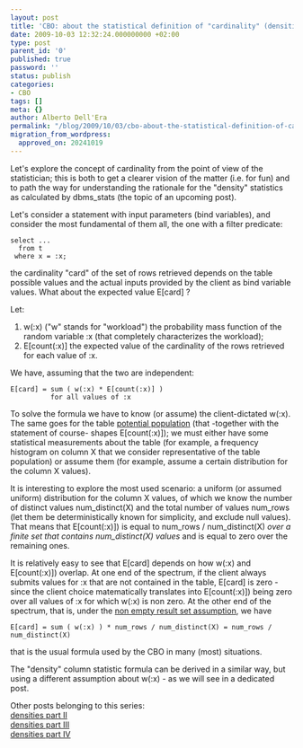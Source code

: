 ```yaml
---
layout: post
title: 'CBO: about the statistical definition of "cardinality" (densities part I)'
date: 2009-10-03 12:32:24.000000000 +02:00
type: post
parent_id: '0'
published: true
password: ''
status: publish
categories:
- CBO
tags: []
meta: {}
author: Alberto Dell'Era
permalink: "/blog/2009/10/03/cbo-about-the-statistical-definition-of-cardinality-densities-part-i/"
migration_from_wordpress:
  approved_on: 20241019
---
```

Let's explore the concept of cardinality from the point of view of the statistician; this is both to get a clearer vision of the matter (i.e. for fun) and to path the way for understanding the rationale for the "density" statistics as calculated by dbms\_stats (the topic of an upcoming post).

Let's consider a statement with input parameters (bind variables), and consider the most fundamental of them all, the one with a filter predicate:  
```plsql 
select ...  
  from t  
 where x = :x;  
``` 
the cardinality "card" of the set of rows retrieved depends on the table possible values and the actual inputs provided by the client as bind variable values. What about the expected value E\[card\] ?  

Let:  
1) w(:x) ("w" stands for "workload") the probability mass function of the random variable :x (that completely characterizes the workload);  
2) E\[count(:x)\] the expected value of the cardinality of the rows retrieved for each value of :x.

We have, assuming that the two are independent:  
``` 
E[card] = sum ( w(:x) * E[count(:x)] )  
          for all values of :x  
```

To solve the formula we have to know (or assume) the client-dictated w(:x). The same goes for the table [potential population](http://en.wikipedia.org/wiki/Statistical_population) (that -together with the statement of course- shapes E\[count(:x)\]); we must either have some statistical measurements about the table (for example, a frequency histogram on column X that we consider representative of the table population) or assume them (for example, assume a certain distribution for the column X values).

It is interesting to explore the most used scenario: a uniform (or assumed uniform) distribution for the column X values, of which we know the number of distinct values num\_distinct(X) and the total number of values num\_rows (let them be deterministically known for simplicity, and exclude null values). That means that E\[count(:x)\]) is equal to num\_rows / num\_distinct(X) _over a finite set that contains num\_distinct(X) values_ and is equal to zero over the remaining ones.

It is relatively easy to see that E\[card\] depends on how w(:x) and E\[count(:x)\]) overlap. At one end of the spectrum, if the client always submits values for :x that are not contained in the table, E\[card\] is zero - since the client choice matematically translates into E\[count(:x)]\) being zero over all values of :x for which w(:x) is non zero. At the other end of the spectrum, that is, under the [non empty result set assumption](/blog/2009/09/03/cbo-the-non-empty-result-set-assumption/), we have 
```
E[card] = sum ( w(:x) ) * num_rows / num_distinct(X) = num_rows / num_distinct(X)
```
that is the usual formula used by the CBO in many (most) situations.

The "density" column statistic formula can be derived in a similar way, but using a different assumption about w(:x) - as we will see in a dedicated post.

Other posts belonging to this series:  
[densities part II](/blog/2009/10/10/cbo-the-formula-for-the-density-column-statistic-densities-part-ii/)  
[densities part III](/blog/2009/10/16/cbo-newdensity-replaces-density-in-11g-10204-densities-part-iii/)  
[densities part IV](/blog/2009/10/23/cbo-newdensity-for-frequency-histograms11g-10204-densities-part-iv/)
